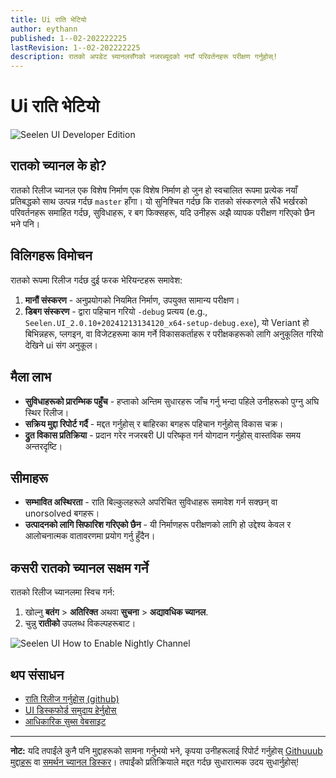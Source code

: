 ```yaml
---
title: Ui राति भेटियो
author: eythann
published: 1--02-202222225
lastRevision: 1--02-202222225
description: रातको अपडेट च्यानलसँगको नजरब्यूदको नयाँ परिवर्तनहरू परीक्षण गर्नुहोस्!
---
```


# Ui राति भेटियो

![Seelen UI Developer Edition](https://github.com/user-attachments/assets/76634b49-7b09-4ef2-9643-e93542309f5d)

## रातको च्यानल के हो?

रातको रिलीज च्यानल एक विशेष निर्माण एक विशेष निर्माण हो जुन हो स्वचालित रूपमा प्रत्येक नयाँ
प्रतिबद्धको साथ उत्पन्न गर्दछ `master` हाँगा। यो सुनिश्चित गर्दछ कि रातको संस्करणले सँधै
भर्खरको परिवर्तनहरू समाहित गर्दछ, सुविधाहरू, र बग फिक्सहरू, यदि उनीहरू अझै व्यापक परीक्षण
गरिएको छैन भने पनि।

## विलिगहरू विमोचन

रातको रूपमा रिलीज गर्दछ दुई फरक भेरियन्टहरू समावेश:

1. **मानौं संस्करण** - अनुप्रयोगको नियमित निर्माण, उपयुक्त सामान्य परीक्षण।
2. **डिबग संस्करण** - द्वारा पहिचान गरियो `-debug` प्रत्यय (e.g.,
   `Seelen.UI_2.0.10+20241213134120_x64-setup-debug.exe`), यो Veriant हो
   बिभिन्नहरू, प्लगइन, वा विजेटहरूमा काम गर्ने विकासकर्ताहरू र परीक्षकहरूको लागि अनुकूलित
   गरियो देखिने ui संग अनुकूल।

## मैला लाभ

- **सुविधाहरूको प्रारम्भिक पहुँच** - हप्ताको अन्तिम सुधारहरू जाँच गर्नु भन्दा पहिले उनीहरूको पुग्नु
  अघि स्थिर रिलीज।
- **सक्रिय मुद्दा रिपोर्ट गर्दै** - मद्दत गर्नुहोस् र बाहिरका बगहरू पहिचान गर्नुहोस् विकास
  चक्र।
- **द्रुत विकास प्रतिक्रिया** - प्रदान गरेर नजरबरी UI परिष्कृत गर्न योगदान गर्नुहोस् वास्तविक
  समय अन्तरदृष्टि।

## सीमाहरू

- **सम्भावित अस्थिरता** - राति बिल्कुलहरूले अपरिचित सुविधाहरू समावेश गर्न सक्छन् वा
  unorsolved बगहरू।
- **उत्पादनको लागि सिफारिश गरिएको छैन** - यी निर्माणहरू परीक्षणको लागि हो उद्देश्य केवल र
  आलोचनात्मक वातावरणमा प्रयोग गर्नु हुँदैन।

## कसरी रातको च्यानल सक्षम गर्ने

रातको रिलीज च्यानलमा स्विच गर्न:

1. खोल्नु **बतंग** > **अतिरिक्त** अथवा **सुचना** > **अद्यावधिक च्यानल**.
2. चुन्नु **रातीको** उपलब्ध विकल्पहरूबाट।

![Seelen UI How to Enable Nightly Channel](https://github.com/user-attachments/assets/ae88aeac-98cc-4424-a9e7-fb59740b694e)

## थप संसाधन

- [राति रिलीज गर्नुहोस् (github)](https://github.com/eythaann/Seelen-UI/releases/tag/nightly)
- [UI डिस्कफोर्ड समुदाय हेर्नुहोस्](https://discord.gg/ABfASx5ZAJ)
- [आधिकारिक सुब्स वेबसाइट](https://seelen.io)

---

**नोट:** यदि तपाईंले कुनै पनि मुद्दाहरूको सामना गर्नुभयो भने, कृपया उनीहरूलाई रिपोर्ट गर्नुहोस्
[Githuuub मुद्दाहरू](https://github.com/eythaann/Seelen-UI/issues) वा
[समर्थन च्यानल डिस्कर](https://discord.gg/ABfASx5ZAJ)। तपाईंको प्रतिक्रियाले मद्दत गर्दछ
सुधारात्मक उदय सुधार्नुहोस्!
